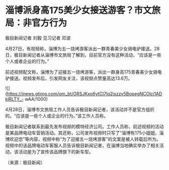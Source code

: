 # 淄博派身高175美少女接送游客？市文旅局：非官方行为

极目新闻记者 刘毅 见习记者 邓波

4月27日，有视频称，淄博为五一烧烤游客派出一群青春美少女骑电驴接送。28日，极目新闻记者从淄博市文旅局了解到，目前官方没有这种活动，“应该是一些个人或者企业的行为。”

前述视频配文称，淄博为了迎接五一烧烤游客，派出一群身高175青春美少女骑电驴接送。视频发布后，引发网友关注，该视频点赞量高达13.6万。

![](https://inews.gtimg.com/om_bt/ORSJKxo6ytCI7Iq2jszzv5BopegNCOlci1ADklRLTY_-
wAA/1000)

4月28日，淄博市文旅局工作人员告诉极目新闻记者，该活动并不是官方组织的。“应该是一些个人或企业的行为。”该工作人员称。

极目新闻记者联系到最先发布视频的模特经济公司。工作人员称，前述视频的活动是某品牌电动车营销活动。其还称，公司发布视频时只写了“淄博有175小姐姐，淄博欢迎您”等内容，视频中称“为了迎接五一烧烤游客”的文案是被人转载后所为。视频中的该品牌电动车客服人员告诉极目新闻记者，在淄博当地确实举办了相关活动，该活动是为了宣传该品牌旗下的新车型。

（来源：极目新闻）

